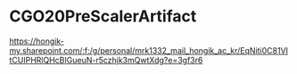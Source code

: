 # CGO20PreScalerArtifact

https://hongik-my.sharepoint.com/:f:/g/personal/mrk1332_mail_hongik_ac_kr/EqNiti0C81VItCUIPHRlQHcBIGueuN-r5czhjk3mQwtXdg?e=3gf3r6
